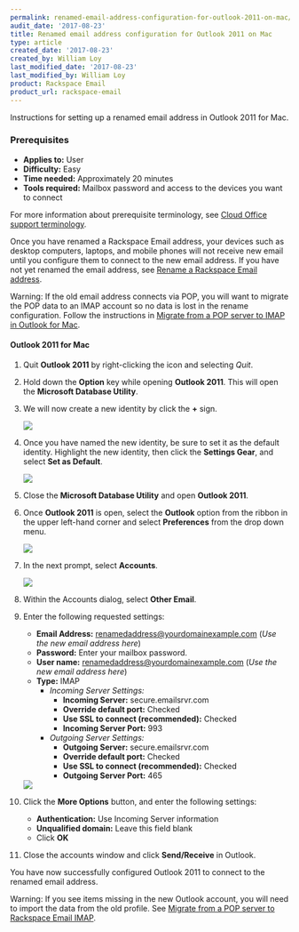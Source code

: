 ```yaml
---
permalink: renamed-email-address-configuration-for-outlook-2011-on-mac/
audit_date: '2017-08-23'
title: Renamed email address configuration for Outlook 2011 on Mac
type: article
created_date: '2017-08-23'
created_by: William Loy
last_modified_date: '2017-08-23'
last_modified_by: William Loy
product: Rackspace Email
product_url: rackspace-email
---
```


Instructions for setting up a renamed email address in Outlook 2011 for Mac.

### Prerequisites

- **Applies to:** User
- **Difficulty:** Easy
- **Time needed:** Approximately 20 minutes
- **Tools required:**  Mailbox password and access to the devices you want to connect

For more information about prerequisite terminology, see [Cloud Office support terminology](/how-to/cloud-office-support-terminology/).

Once you have renamed a Rackspace Email address, your devices such as desktop computers, laptops, and mobile phones will not receive new email until you configure them to connect to the new email address. If you have not yet renamed the email address, see [Rename a Rackspace Email address](/how-to/rename-a-rackspace-email-mailbox/).

Warning: If the old email address connects via POP, you will want to migrate the POP data to an IMAP account so no data is lost in the rename configuration. Follow the instructions in [Migrate from a POP server to IMAP in Outlook for Mac](/how-to/migrating-from-a-pop-server-to-rackspace-email-imap-using-outlook-2011-mac/).


#### Outlook 2011 for Mac


1. Quit **Outlook 2011** by right-clicking the icon and selecting *Quit*.

2. Hold down the **Option** key while opening **Outlook 2011**. This will open the **Microsoft Database Utility**.

3. We will now create a new identity by click the **+** sign.

    <img src="{% asset_path rackspace-email/renamed-email-address-configuration-for-outlook-2011-on-mac/microsoft-database-utility.png %}" />

4. Once you have named the new identity, be sure to set it as the default identity. Highlight the new identity, then click the **Settings Gear**, and select **Set as Default**.

    <img src="{% asset_path rackspace-email/renamed-email-address-configuration-for-outlook-2011-on-mac/microsoft-database-utility-default.png %}" />

5. Close the **Microsoft Database Utility** and open **Outlook 2011**.

6. Once **Outlook 2011** is open, select the **Outlook** option from the ribbon in the upper left-hand corner and select **Preferences** from the drop down menu.

    <img src="{% asset_path rackspace-email/renamed-email-address-configuration-for-outlook-2011-on-mac/Outlook_Dropdown.png %}" />

7. In the next prompt, select **Accounts**.

    <img src="{% asset_path rackspace-email/renamed-email-address-configuration-for-outlook-2011-on-mac/ol2011-accounts.png %}" />

8. Within the Accounts dialog, select **Other Email**.

9. Enter the following requested settings:

    - **Email Address:** renamedaddress@yourdomainexample.com (*Use the new email address here*)
    - **Password:** Enter your mailbox password.
    - **User name:** renamedaddress@yourdomainexample.com (*Use the new email address here*)
    - **Type:** IMAP
        - *Incoming Server Settings:*
            - **Incoming Server:** secure.emailsrvr.com
            - **Override default port:** Checked
            - **Use SSL to connect (recommended):** Checked
            - **Incoming Server Port:** 993
        - *Outgoing Server Settings:*
            - **Outgoing Server:** secure.emailsrvr.com
            - **Override default port:** Checked
            - **Use SSL to connect (recommended):** Checked
            - **Outgoing Server Port:** 465

    <img src="{% asset_path rackspace-email/renamed-email-address-configuration-for-outlook-2011-on-mac/server-settings.png %}" />



10. Click the **More Options** button, and enter the following settings:

    - **Authentication:** Use Incoming Server information
    - **Unqualified domain:** Leave this field blank
    - Click **OK**

11. Close the accounts window and click **Send/Receive** in Outlook.

You have now successfully configured Outlook 2011 to connect to the renamed email address.

Warning: If you see items missing in the new Outlook account, you will need to import the data from the old profile. See [Migrate from a POP server to Rackspace Email IMAP](/how-to/migrating-from-a-pop-server-to-rackspace-email-imap-using-outlook-2011-mac/).
